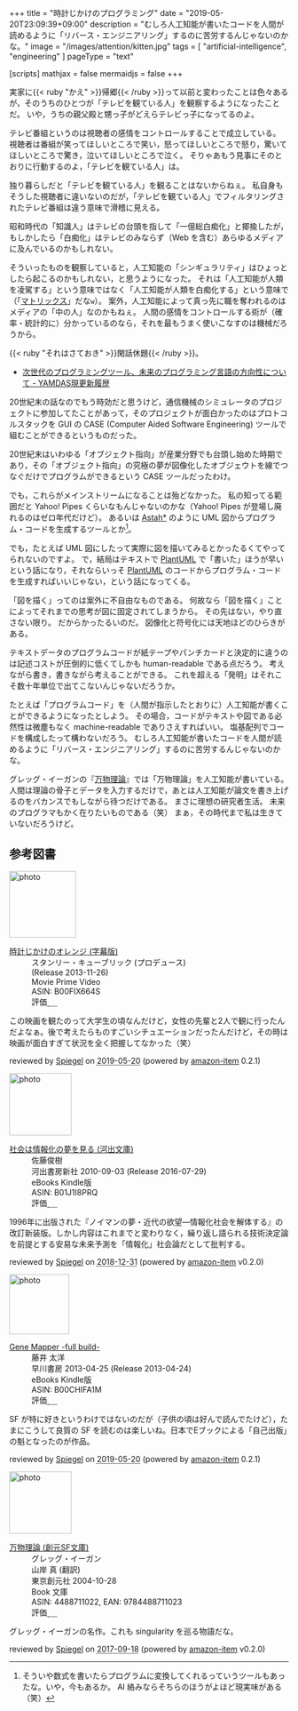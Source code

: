 +++
title = "時計じかけのプログラミング"
date =  "2019-05-20T23:09:39+09:00"
description = "むしろ人工知能が書いたコードを人間が読めるように「リバース・エンジニアリング」するのに苦労するんじゃないのかな。"
image = "/images/attention/kitten.jpg"
tags = [ "artificial-intelligence", "engineering" ]
pageType = "text"

[scripts]
  mathjax = false
  mermaidjs = false
+++

実家に{{< ruby "かえ" >}}帰郷{{< /ruby >}}って以前と変わったことは色々あるが，そのうちのひとつが「テレビを観ている人」を観察するようになったことだ。
いや，うちの親父殿と甥っ子がどえらテレビっ子になってるのよ。

テレビ番組というのは視聴者の感情をコントロールすることで成立している。
視聴者は番組が笑ってほしいところで笑い，怒ってほしいところで怒り，驚いてほしいところで驚き，泣いてほしいところで泣く。
そりゃあもう見事にそのとおりに行動するのよ，「テレビを観ている人」は。

独り暮らしだと「テレビを観ている人」を観ることはないからねぇ。
私自身もそうした視聴者に違いないのだが，「テレビを観ている人」でフィルタリングされたテレビ番組は違う意味で滑稽に見える。

昭和時代の「知識人」はテレビの台頭を指して「一億総白痴化」と揶揄したが，もしかしたら「白痴化」はテレビのみならず（Web を含む）あらゆるメディアに及んでいるのかもしれない。

そういったものを観察していると，人工知能の「シンギュラリティ」はひょっとしたら起こるのかもしれない，と思うようになった。
それは「人工知能が人類を凌駕する」という意味ではなく「人工知能が人類を白痴化する」という意味で（「[マトリックス](https://www.amazon.co.jp/exec/obidos/ASIN/B00FIWIMOG/baldandersinf-22/)」だな`w`）。
案外，人工知能によって真っ先に職を奪われるのはメディアの「中の人」なのかもねぇ。
人間の感情をコントロールする術が（確率・統計的に）分かっているのなら，それを最もうまく使いこなすのは機械だろうから。

{{< ruby "それはさておき" >}}閑話休題{{< /ruby >}}。

- [次世代のプログラミングツール、未来のプログラミング言語の方向性について - YAMDAS現更新履歴](https://yamdas.hatenablog.com/entry/20190519/programmingtools)

20世紀末の話なのでもう時効だと思うけど，通信機械のシミュレータのプロジェクトに参加してたことがあって，そのプロジェクトが面白かったのはプロトコルスタックを GUI の CASE (Computer Aided Software Engineering) ツールで組むことができるというものだった。

20世紀末はいわゆる「オブジェクト指向」が産業分野でも台頭し始めた時期であり，その「オブジェクト指向」の究極の夢が図像化したオブジェウトを線でつなぐだけでプログラムができるという CASE ツールだったわけ。

でも，これらがメインストリームになることは殆どなかった。
私の知ってる範囲だと Yahoo! Pipes くらいなもんじゃないのかな（Yahoo! Pipes が登場し廃れるのはゼロ年代だけど）。
あるいは [Astah*] のように UML 図からプログラム・コードを生成するツールとか[^m1]。

[^m1]: そういや数式を書いたらプログラムに変換してくれるっていうツールもあったな。いや，今もあるか。 AI 絡みならそちらのほうがよほど現実味がある（笑）

でも，たとえば UML 図にしたって実際に図を描いてみるとかったるくてやってられないのですよ。
で，結局はテキストで [PlantUML] で「書いた」ほうが早いという話になり，それならいっそ [PlantUML] のコードからプログラム・コードを生成すればいいじゃない，という話になってくる。

「図を描く」ってのは案外に不自由なものである。
何故なら「図を描く」ことによってそれまでの思考が図に固定されてしまうから。
その先はない，やり直さない限り。
だからかったるいのだ。
図像化と符号化には天地ほどのひらきがある。

テキストデータのプログラムコードが紙テープやパンチカードと決定的に違うのは記述コストが圧倒的に低くてしかも human-readable である点だろう。
考えながら書き，書きながら考えることができる。
これを超える「発明」はそれこそ数十年単位で出てこないんじゃないだろうか。

たとえば「プログラムコード」を（人間が指示したとおりに）人工知能が書くことができるようになったとしよう。
その場合，コードがテキストや図である必然性は微塵もなく machine-readable でありさえすればいい。
塩基配列でコードを構成したって構わないだろう。
むしろ人工知能が書いたコードを人間が読めるように「リバース・エンジニアリング」するのに苦労するんじゃないのかな。

グレッグ・イーガンの『[万物理論](https://www.amazon.co.jp/exec/obidos/ASIN/4488711022/baldandersinf-22/)』では「万物理論」を人工知能が書いている。
人間は理論の骨子とデータを入力するだけで，あとは人工知能が論文を書き上げるのをバカンスでもしながら待つだけである。
まさに理想の研究者生活。
未来のプログラマもかく在りたいものである（笑） まぁ，その時代まで私は生きていないだろうけど。

[Astah*]: http://astah.net/ "Astah - Software Design Tools for Agile teams with UML, ER Diagram, Flowchart, Mindmap and More | Astah.net"
[PlantUML]: http://plantuml.com/ "Open-source tool that uses simple textual descriptions to draw beautiful UML diagrams."

## 参考図書

<div class="hreview">
  <div class="photo"><a class="item url" href="https://www.amazon.co.jp/%E6%99%82%E8%A8%88%E3%81%98%E3%81%8B%E3%81%91%E3%81%AE%E3%82%AA%E3%83%AC%E3%83%B3%E3%82%B8-%E5%AD%97%E5%B9%95%E7%89%88-%E3%83%9E%E3%83%AB%E3%82%B3%E3%83%A0%E3%83%BB%E3%83%9E%E3%82%AF%E3%83%89%E3%82%A6%E3%82%A7%E3%83%AB/dp/B00FIX664S?SubscriptionId=AKIAJYVUJ3DMTLAECTHA&tag=baldandersinf-22&linkCode=xm2&camp=2025&creative=165953&creativeASIN=B00FIX664S"><img src="https://images-fe.ssl-images-amazon.com/images/I/41qjhvuarDL._SL160_.jpg" width="120" alt="photo"></a></div>
  <dl class="fn">
    <dt><a href="https://www.amazon.co.jp/%E6%99%82%E8%A8%88%E3%81%98%E3%81%8B%E3%81%91%E3%81%AE%E3%82%AA%E3%83%AC%E3%83%B3%E3%82%B8-%E5%AD%97%E5%B9%95%E7%89%88-%E3%83%9E%E3%83%AB%E3%82%B3%E3%83%A0%E3%83%BB%E3%83%9E%E3%82%AF%E3%83%89%E3%82%A6%E3%82%A7%E3%83%AB/dp/B00FIX664S?SubscriptionId=AKIAJYVUJ3DMTLAECTHA&tag=baldandersinf-22&linkCode=xm2&camp=2025&creative=165953&creativeASIN=B00FIX664S">時計じかけのオレンジ (字幕版)</a></dt>
	<dd>スタンリー・キューブリック (プロデュース)</dd>
    <dd> (Release 2013-11-26)</dd>
    <dd>Movie Prime Video</dd>
    <dd>ASIN: B00FIX664S</dd>
    <dd>評価<abbr class="rating fa-sm" title="4">&nbsp;<i class="fas fa-star"></i>&nbsp;<i class="fas fa-star"></i>&nbsp;<i class="fas fa-star"></i>&nbsp;<i class="fas fa-star"></i>&nbsp;<i class="far fa-star"></i></abbr></dd>
  </dl>
  <p class="description">この映画を観たのって大学生の頃なんだけど，女性の先輩と2人で観に行ったんだよなぁ。後で考えたらものすごいシチュエーションだったんだけど，その時は映画が面白すぎて状況を全く把握してなかった（笑）</p>
  <p class="powered-by" >reviewed by <a href='#maker' class='reviewer'>Spiegel</a> on <abbr class="dtreviewed" title="2019-05-20">2019-05-20</abbr> (powered by <a href="https://github.com/spiegel-im-spiegel/amazon-item" >amazon-item</a> 0.2.1)</p>
</div>

<div class="hreview">
  <div class="photo"><a class="item url" href="https://www.amazon.co.jp/%E7%A4%BE%E4%BC%9A%E3%81%AF%E6%83%85%E5%A0%B1%E5%8C%96%E3%81%AE%E5%A4%A2%E3%82%92%E8%A6%8B%E3%82%8B-%E6%B2%B3%E5%87%BA%E6%96%87%E5%BA%AB-%E4%BD%90%E8%97%A4%E4%BF%8A%E6%A8%B9-ebook/dp/B01J1I8PRQ?SubscriptionId=AKIAJYVUJ3DMTLAECTHA&tag=baldandersinf-22&linkCode=xm2&camp=2025&creative=165953&creativeASIN=B01J1I8PRQ"><img src="https://images-fe.ssl-images-amazon.com/images/I/5132MaXTkGL._SL160_.jpg" width="112" alt="photo"></a></div>
  <dl class="fn">
    <dt><a href="https://www.amazon.co.jp/%E7%A4%BE%E4%BC%9A%E3%81%AF%E6%83%85%E5%A0%B1%E5%8C%96%E3%81%AE%E5%A4%A2%E3%82%92%E8%A6%8B%E3%82%8B-%E6%B2%B3%E5%87%BA%E6%96%87%E5%BA%AB-%E4%BD%90%E8%97%A4%E4%BF%8A%E6%A8%B9-ebook/dp/B01J1I8PRQ?SubscriptionId=AKIAJYVUJ3DMTLAECTHA&tag=baldandersinf-22&linkCode=xm2&camp=2025&creative=165953&creativeASIN=B01J1I8PRQ">社会は情報化の夢を見る (河出文庫)</a></dt>
	<dd>佐藤俊樹</dd>
    <dd>河出書房新社 2010-09-03 (Release 2016-07-29)</dd>
    <dd>eBooks Kindle版</dd>
    <dd>ASIN: B01J1I8PRQ</dd>
    <dd>評価<abbr class="rating fa-sm" title="5">&nbsp;<i class="fas fa-star"></i>&nbsp;<i class="fas fa-star"></i>&nbsp;<i class="fas fa-star"></i>&nbsp;<i class="fas fa-star"></i>&nbsp;<i class="fas fa-star"></i></abbr></dd>
  </dl>
  <p class="description">1996年に出版された『ノイマンの夢・近代の欲望―情報化社会を解体する』の改訂新装版。しかし内容はこれまでと変わりなく，繰り返し語られる技術決定論を前提とする安易な未来予測を「情報化」社会論だとして批判する。</p>
  <p class="powered-by" >reviewed by <a href='#maker' class='reviewer'>Spiegel</a> on <abbr class="dtreviewed" title="2018-12-31">2018-12-31</abbr> (powered by <a href="https://github.com/spiegel-im-spiegel/amazon-item" >amazon-item</a> v0.2.0)</p>
</div>

<div class="hreview">
  <div class="photo"><a class="item url" href="https://www.amazon.co.jp/Gene-Mapper-full-build-%E8%97%A4%E4%BA%95-ebook/dp/B00CHIFA1M?SubscriptionId=AKIAJYVUJ3DMTLAECTHA&tag=baldandersinf-22&linkCode=xm2&camp=2025&creative=165953&creativeASIN=B00CHIFA1M"><img src="https://images-fe.ssl-images-amazon.com/images/I/516s6S%2Bhv1L._SL160_.jpg" width="108" alt="photo"></a></div>
  <dl class="fn">
    <dt><a href="https://www.amazon.co.jp/Gene-Mapper-full-build-%E8%97%A4%E4%BA%95-ebook/dp/B00CHIFA1M?SubscriptionId=AKIAJYVUJ3DMTLAECTHA&tag=baldandersinf-22&linkCode=xm2&camp=2025&creative=165953&creativeASIN=B00CHIFA1M">Gene Mapper -full build-</a></dt>
	<dd>藤井 太洋</dd>
    <dd>早川書房 2013-04-25 (Release 2013-04-24)</dd>
    <dd>eBooks Kindle版</dd>
    <dd>ASIN: B00CHIFA1M</dd>
    <dd>評価<abbr class="rating fa-sm" title="5">&nbsp;<i class="fas fa-star"></i>&nbsp;<i class="fas fa-star"></i>&nbsp;<i class="fas fa-star"></i>&nbsp;<i class="fas fa-star"></i>&nbsp;<i class="fas fa-star"></i></abbr></dd>
  </dl>
  <p class="description">SF が特に好きというわけではないのだが（子供の頃は好んで読んでたけど），たまにこうして良質の SF を読むのは楽しいね。日本でEブックによる「自己出版」の魁となったのが作品。</p>
  <p class="powered-by" >reviewed by <a href='#maker' class='reviewer'>Spiegel</a> on <abbr class="dtreviewed" title="2019-05-20">2019-05-20</abbr> (powered by <a href="https://github.com/spiegel-im-spiegel/amazon-item" >amazon-item</a> 0.2.1)</p>
</div>

<div class="hreview">
  <div class="photo"><a class="item url" href="https://www.amazon.co.jp/%E4%B8%87%E7%89%A9%E7%90%86%E8%AB%96-%E5%89%B5%E5%85%83SF%E6%96%87%E5%BA%AB-%E3%82%B0%E3%83%AC%E3%83%83%E3%82%B0%E3%83%BB%E3%82%A4%E3%83%BC%E3%82%AC%E3%83%B3/dp/4488711022?SubscriptionId=AKIAJYVUJ3DMTLAECTHA&tag=baldandersinf-22&linkCode=xm2&camp=2025&creative=165953&creativeASIN=4488711022"><img src="https://images-fe.ssl-images-amazon.com/images/I/51J3DEJJ1TL._SL160_.jpg" width="112" alt="photo"></a></div>
  <dl class="fn">
    <dt><a href="https://www.amazon.co.jp/%E4%B8%87%E7%89%A9%E7%90%86%E8%AB%96-%E5%89%B5%E5%85%83SF%E6%96%87%E5%BA%AB-%E3%82%B0%E3%83%AC%E3%83%83%E3%82%B0%E3%83%BB%E3%82%A4%E3%83%BC%E3%82%AC%E3%83%B3/dp/4488711022?SubscriptionId=AKIAJYVUJ3DMTLAECTHA&tag=baldandersinf-22&linkCode=xm2&camp=2025&creative=165953&creativeASIN=4488711022">万物理論 (創元SF文庫)</a></dt>
	<dd>グレッグ・イーガン</dd>
	<dd>山岸 真 (翻訳)</dd>
    <dd>東京創元社 2004-10-28</dd>
    <dd>Book 文庫</dd>
    <dd>ASIN: 4488711022, EAN: 9784488711023</dd>
    <dd>評価<abbr class="rating fa-sm" title="4">&nbsp;<i class="fas fa-star"></i>&nbsp;<i class="fas fa-star"></i>&nbsp;<i class="fas fa-star"></i>&nbsp;<i class="fas fa-star"></i>&nbsp;<i class="far fa-star"></i></abbr></dd>
  </dl>
  <p class="description">グレッグ・イーガンの名作。これも singularity を巡る物語だな。</p>
  <p class="powered-by" >reviewed by <a href='#maker' class='reviewer'>Spiegel</a> on <abbr class="dtreviewed" title="2017-09-18">2017-09-18</abbr> (powered by <a href="https://github.com/spiegel-im-spiegel/amazon-item" >amazon-item</a> v0.2.0)</p>
</div>
